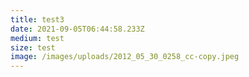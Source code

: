 ```yaml
---
title: test3
date: 2021-09-05T06:44:58.233Z
medium: test
size: test
image: /images/uploads/2012_05_30_0258_cc-copy.jpeg
---
```

